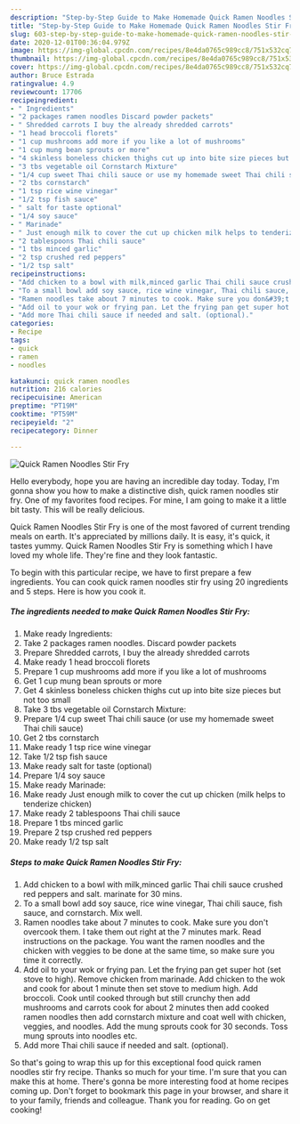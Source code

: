 ```yaml
---
description: "Step-by-Step Guide to Make Homemade Quick Ramen Noodles Stir Fry"
title: "Step-by-Step Guide to Make Homemade Quick Ramen Noodles Stir Fry"
slug: 603-step-by-step-guide-to-make-homemade-quick-ramen-noodles-stir-fry
date: 2020-12-01T00:36:04.979Z
image: https://img-global.cpcdn.com/recipes/8e4da0765c989cc8/751x532cq70/quick-ramen-noodles-stir-fry-recipe-main-photo.jpg
thumbnail: https://img-global.cpcdn.com/recipes/8e4da0765c989cc8/751x532cq70/quick-ramen-noodles-stir-fry-recipe-main-photo.jpg
cover: https://img-global.cpcdn.com/recipes/8e4da0765c989cc8/751x532cq70/quick-ramen-noodles-stir-fry-recipe-main-photo.jpg
author: Bruce Estrada
ratingvalue: 4.9
reviewcount: 17706
recipeingredient:
- " Ingredients"
- "2 packages ramen noodles Discard powder packets"
- " Shredded carrots I buy the already shredded carrots"
- "1 head broccoli florets"
- "1 cup mushrooms add more if you like a lot of mushrooms"
- "1 cup mung bean sprouts or more"
- "4 skinless boneless chicken thighs cut up into bite size pieces but not too small"
- "3 tbs vegetable oil Cornstarch Mixture"
- "1/4 cup sweet Thai chili sauce or use my homemade sweet Thai chili sauce"
- "2 tbs cornstarch"
- "1 tsp rice wine vinegar"
- "1/2 tsp fish sauce"
- " salt for taste optional"
- "1/4 soy sauce"
- " Marinade"
- " Just enough milk to cover the cut up chicken milk helps to tenderize chicken"
- "2 tablespoons Thai chili sauce"
- "1 tbs minced garlic"
- "2 tsp crushed red peppers"
- "1/2 tsp salt"
recipeinstructions:
- "Add chicken to a bowl with milk,minced garlic Thai chili sauce crushed red peppers and salt. marinate for 30 mins."
- "To a small bowl add soy sauce, rice wine vinegar, Thai chili sauce, fish sauce, and cornstarch. Mix well."
- "Ramen noodles take about 7 minutes to cook. Make sure you don&#39;t overcook them. I take them out right at the 7 minutes mark. Read instructions on the package. You want the ramen noodles and the chicken with veggies to be done at the same time, so make sure you time it correctly."
- "Add oil to your wok or frying pan. Let the frying pan get super hot (set stove to high). Remove chicken from marinade. Add chicken to the wok and cook for about 1 minute then set stove to medium high. Add broccoli. Cook until cooked through but still crunchy then add mushrooms and carrots cook for about 2 minutes then add cooked ramen noodles then add cornstarch mixture and coat well with chicken, veggies, and noodles. Add the mung sprouts cook for 30 seconds. Toss mung sprouts into noodles etc."
- "Add more Thai chili sauce if needed and salt. (optional)."
categories:
- Recipe
tags:
- quick
- ramen
- noodles

katakunci: quick ramen noodles 
nutrition: 216 calories
recipecuisine: American
preptime: "PT19M"
cooktime: "PT59M"
recipeyield: "2"
recipecategory: Dinner

---
```



![Quick Ramen Noodles Stir Fry](https://img-global.cpcdn.com/recipes/8e4da0765c989cc8/751x532cq70/quick-ramen-noodles-stir-fry-recipe-main-photo.jpg)

Hello everybody, hope you are having an incredible day today. Today, I'm gonna show you how to make a distinctive dish, quick ramen noodles stir fry. One of my favorites food recipes. For mine, I am going to make it a little bit tasty. This will be really delicious.



Quick Ramen Noodles Stir Fry is one of the most favored of current trending meals on earth. It's appreciated by millions daily. It is easy, it's quick, it tastes yummy. Quick Ramen Noodles Stir Fry is something which I have loved my whole life. They're fine and they look fantastic.


To begin with this particular recipe, we have to first prepare a few ingredients. You can cook quick ramen noodles stir fry using 20 ingredients and 5 steps. Here is how you cook it.

<!--inarticleads1-->

##### The ingredients needed to make Quick Ramen Noodles Stir Fry:

1. Make ready  Ingredients:
1. Take 2 packages ramen noodles. Discard powder packets
1. Prepare  Shredded carrots, I buy the already shredded carrots
1. Make ready 1 head broccoli florets
1. Prepare 1 cup mushrooms add more if you like a lot of mushrooms
1. Get 1 cup mung bean sprouts or more
1. Get 4 skinless boneless chicken thighs cut up into bite size pieces but not too small
1. Take 3 tbs vegetable oil Cornstarch Mixture:
1. Prepare 1/4 cup sweet Thai chili sauce (or use my homemade sweet Thai chili sauce)
1. Get 2 tbs cornstarch
1. Make ready 1 tsp rice wine vinegar
1. Take 1/2 tsp fish sauce
1. Make ready  salt for taste (optional)
1. Prepare 1/4 soy sauce
1. Make ready  Marinade:
1. Make ready  Just enough milk to cover the cut up chicken (milk helps to tenderize chicken)
1. Make ready 2 tablespoons Thai chili sauce
1. Prepare 1 tbs minced garlic
1. Prepare 2 tsp crushed red peppers
1. Make ready 1/2 tsp salt




<!--inarticleads2-->

##### Steps to make Quick Ramen Noodles Stir Fry:

1. Add chicken to a bowl with milk,minced garlic Thai chili sauce crushed red peppers and salt. marinate for 30 mins.
1. To a small bowl add soy sauce, rice wine vinegar, Thai chili sauce, fish sauce, and cornstarch. Mix well.
1. Ramen noodles take about 7 minutes to cook. Make sure you don&#39;t overcook them. I take them out right at the 7 minutes mark. Read instructions on the package. You want the ramen noodles and the chicken with veggies to be done at the same time, so make sure you time it correctly.
1. Add oil to your wok or frying pan. Let the frying pan get super hot (set stove to high). Remove chicken from marinade. Add chicken to the wok and cook for about 1 minute then set stove to medium high. Add broccoli. Cook until cooked through but still crunchy then add mushrooms and carrots cook for about 2 minutes then add cooked ramen noodles then add cornstarch mixture and coat well with chicken, veggies, and noodles. Add the mung sprouts cook for 30 seconds. Toss mung sprouts into noodles etc.
1. Add more Thai chili sauce if needed and salt. (optional).




So that's going to wrap this up for this exceptional food quick ramen noodles stir fry recipe. Thanks so much for your time. I'm sure that you can make this at home. There's gonna be more interesting food at home recipes coming up. Don't forget to bookmark this page in your browser, and share it to your family, friends and colleague. Thank you for reading. Go on get cooking!
